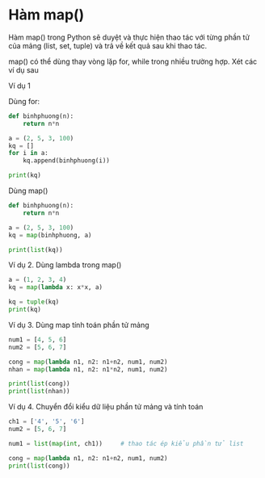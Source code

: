 # Hàm map\(\)

Hàm map\(\) trong Python sẽ duyệt và thực hiện thao tác với từng phần tử của mảng \(list, set, tuple\) và trả về kết quả sau khi thao tác. 

map\(\) có thể dùng thay vòng lặp for, while trong nhiều trường hợp. Xét các ví dụ sau

Ví dụ 1

Dùng for:

```python
def binhphuong(n):
    return n*n

a = (2, 5, 3, 100)
kq = []
for i in a:
    kq.append(binhphuong(i))

print(kq)
```

Dùng map\(\)

```python
def binhphuong(n):
    return n*n

a = (2, 5, 3, 100)
kq = map(binhphuong, a)

print(list(kq))
```

Ví dụ 2. Dùng lambda trong map\(\)

```python
a = (1, 2, 3, 4)
kq = map(lambda x: x*x, a)

kq = tuple(kq)
print(kq)
```

Ví dụ 3. Dùng map tính toán phần tử mảng

```python
num1 = [4, 5, 6]
num2 = [5, 6, 7]

cong = map(lambda n1, n2: n1+n2, num1, num2)
nhan = map(lambda n1, n2: n1*n2, num1, num2)

print(list(cong))
print(list(nhan))
```

Ví dụ 4. Chuyển đổi kiểu dữ liệu phần tử mảng và tính toán

```python
ch1 = ['4', '5', '6']
num2 = [5, 6, 7]

num1 = list(map(int, ch1))     # thao tác ép kiểu phần tử list

cong = map(lambda n1, n2: n1+n2, num1, num2)
print(list(cong))
```


